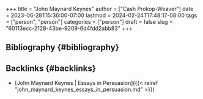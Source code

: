 +++
title = "John Maynard Keynes"
author = ["Cash Prokop-Weaver"]
date = 2023-06-28T15:36:00-07:00
lastmod = 2024-02-24T17:48:17-08:00
tags = ["person", "person"]
categories = ["person"]
draft = false
slug = "60113ecc-2128-43be-9209-6d4fdd2abb83"
+++

## Bibliography {#bibliography}

<style>.csl-entry{text-indent: -1.5em; margin-left: 1.5em;}</style><div class="csl-bib-body">
</div>


## Backlinks {#backlinks}

-   [John Maynard Keynes | Essays in Persuasion]({{< relref "john_maynard_keynes_essays_in_persuasion.md" >}})
